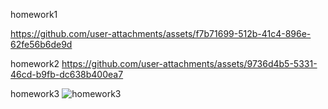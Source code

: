 homework1

https://github.com/user-attachments/assets/f7b71699-512b-41c4-896e-62fe56b6de9d



homework2
https://github.com/user-attachments/assets/9736d4b5-5331-46cd-b9fb-dc638b400ea7



homework3
![homework3](https://github.com/user-attachments/assets/6a29911e-b5aa-4152-993d-b9736f2802fe)

